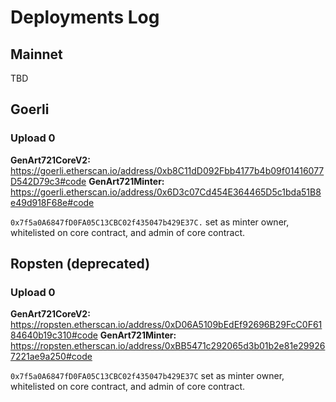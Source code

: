 # Deployments Log

## Mainnet

TBD

## Goerli

### Upload 0

**GenArt721CoreV2:** https://goerli.etherscan.io/address/0xb8C11dD092Fbb4177b4b09f01416077D542D79c3#code
**GenArt721Minter:** https://goerli.etherscan.io/address/0x6D3c07Cd454E364465D5c1bda51B8e49d918F68e#code

`0x7f5a0A6847fD0FA05C13CBC02f435047b429E37C.` set as minter owner, whitelisted on core contract, and admin of core contract.

## Ropsten (deprecated)

### Upload 0

**GenArt721CoreV2:** https://ropsten.etherscan.io/address/0xD06A5109bEdEf92696B29FcC0F6184640b19c310#code
**GenArt721Minter:** https://ropsten.etherscan.io/address/0xBB5471c292065d3b01b2e81e299267221ae9a250#code

`0x7f5a0A6847fD0FA05C13CBC02f435047b429E37C` set as minter owner, whitelisted on core contract, and admin of core contract.

